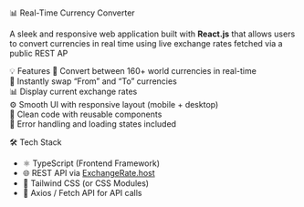 📊 Real-Time Currency Converter

A sleek and responsive web application built with **React.js** that allows users to convert currencies in real time using live exchange rates fetched via a public REST AP

💡 Features
💱 Convert between 160+ world currencies in real-time  
🔄 Instantly swap “From” and “To” currencies  
📊 Display current exchange rates  
⚙️ Smooth UI with responsive layout (mobile + desktop)  
🧾 Clean code with reusable components  
🚨 Error handling and loading states included

🛠️ Tech Stack
- ⚛️ TypeScript (Frontend Framework)  
- 🌐 REST API via [ExchangeRate.host](https://exchangerate.host)  
- 💅 Tailwind CSS (or CSS Modules)  
- 🔁 Axios / Fetch API for API calls  

